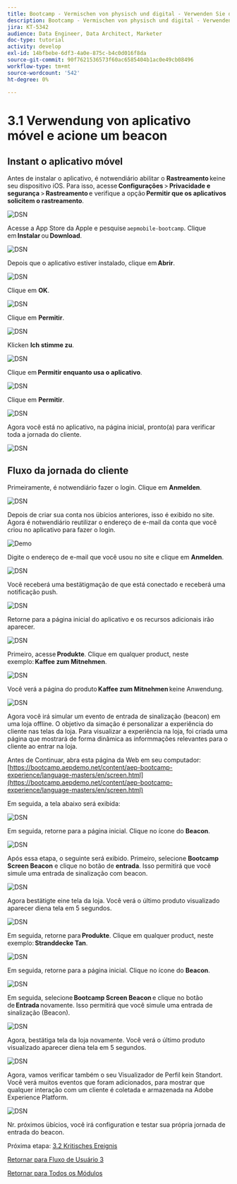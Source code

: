 ```yaml
---
title: Bootcamp - Vermischen von physisch und digital - Verwenden Sie die mobile App und den Trigger eines Beacon-Eintrags - Brasilien
description: Bootcamp - Vermischen von physisch und digital - Verwenden Sie die mobile App und den Trigger eines Beacon-Eintrags - Brasilien
jira: KT-5342
audience: Data Engineer, Data Architect, Marketer
doc-type: tutorial
activity: develop
exl-id: 14bfbebe-6df3-4a0e-875c-b4c0d016f8da
source-git-commit: 90f7621536573f60ac6585404b1ac0e49cb08496
workflow-type: tm+mt
source-wordcount: '542'
ht-degree: 0%

---
```


# 3.1 Verwendung von aplicativo móvel e acione um beacon

## Instant o aplicativo móvel

Antes de instalar o aplicativo, é notwendiário abilitar o **Rastreamento** keine seu dispositivo iOS. Para isso, acesse **Configurações** > **Privacidade e segurança** > **Rastreamento** e verifique a opção **Permitir que os aplicativos solicitem o rastreamento**.

![DSN](./../uc3/images/app4.png)

Acesse a App Store da Apple e pesquise `aepmobile-bootcamp`. Clique em **Instalar** ou **Download**.

![DSN](./../uc3/images/app1.png)

Depois que o aplicativo estiver instalado, clique em **Abrir**.

![DSN](./../uc3/images/app2.png)

Clique em **OK**.

![DSN](./../uc3/images/app9.png)

Clique em **Permitir**.

![DSN](./../uc3/images/app3.png)

Klicken **Ich stimme zu**.

![DSN](./../uc3/images/app7.png)

Clique em **Permitir enquanto usa o aplicativo**.

![DSN](./../uc3/images/app8.png)

Clique em **Permitir**.

![DSN](./../uc3/images/app5.png)

Agora você está no aplicativo, na página inicial, pronto(a) para verificar toda a jornada do cliente.

![DSN](./../uc3/images/app12.png)

## Fluxo da jornada do cliente

Primeiramente, é notwendiário fazer o login. Clique em **Anmelden**.

![DSN](./images/app13.png)

Depois de criar sua conta nos übícios anteriores, isso é exibido no site. Agora é notwendiário reutilizar o endereço de e-mail da conta que você criou no aplicativo para fazer o login.

![Demo](./images/pv1.png)

Digite o endereço de e-mail que você usou no site e clique em **Anmelden**.

![DSN](./images/app14.png)

Você receberá uma bestätigmação de que está conectado e receberá uma notificação push.

![DSN](./images/app15.png)

Retorne para a página inicial do aplicativo e os recursos adicionais irão aparecer.

![DSN](./images/app17.png)

Primeiro, acesse **Produkte**. Clique em qualquer product, neste exemplo: **Kaffee zum Mitnehmen**.

![DSN](./images/app19.png)

Você verá a página do produto **Kaffee zum Mitnehmen** keine Anwendung.

![DSN](./images/app20.png)

Agora você irá simular um evento de entrada de sinalização (beacon) em uma loja offline. O objetivo da simação é personalizar a experiência do cliente nas telas da loja. Para visualizar a experiência na loja, foi criada uma página que mostrará de forma dinâmica as informmações relevantes para o cliente ao entrar na loja.

Antes de Continuar, abra esta página da Web em seu computador: [https://bootcamp.aepdemo.net/content/aep-bootcamp-experience/language-masters/en/screen.html](https://bootcamp.aepdemo.net/content/aep-bootcamp-experience/language-masters/en/screen.html)

Em seguida, a tela abaixo será exibida:

![DSN](./images/screen1.png)

Em seguida, retorne para a página inicial. Clique no ícone do **Beacon**.

![DSN](./images/app23.png)

Após essa etapa, o seguinte será exibido. Primeiro, selecione **Bootcamp Screen Beacon** e clique no botão de **entrada**. Isso permitirá que você simule uma entrada de sinalização com beacon.

![DSN](./images/app21.png)

Agora bestätigte eine tela da loja. Você verá o último produto visualizado aparecer diena tela em 5 segundos.

![DSN](./images/screen2.png)

Em seguida, retorne para **Produkte**. Clique em qualquer product, neste exemplo: **Stranddecke Tan**.

![DSN](./images/app22.png)

Em seguida, retorne para a página inicial. Clique no ícone do **Beacon**.

![DSN](./images/app23.png)

Em seguida, selecione **Bootcamp Screen Beacon** e clique no botão de **Entrada** novamente. Isso permitirá que você simule uma entrada de sinalização (Beacon).

![DSN](./images/app21.png)

Agora, bestätiga tela da loja novamente. Você verá o último produto visualizado aparecer diena tela em 5 segundos.

![DSN](./images/screen3.png)

Agora, vamos verificar também o seu Visualizador de Perfil kein Standort. Você verá muitos eventos que foram adicionados, para mostrar que qualquer interação com um cliente é coletada e armazenada na Adobe Experience Platform.

![DSN](./images/screen4.png)

Nr. próximos übícios, você irá configuration e testar sua própria jornada de entrada do beacon.

Próxima etapa: [3.2 Kritisches Ereignis](./ex2.md)

[Retornar para Fluxo de Usuário 3](./uc3.md)

[Retornar para Todos os Módulos](../../overview.md)
